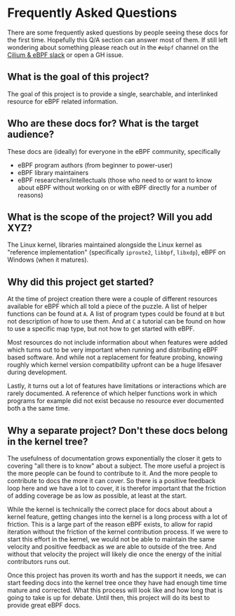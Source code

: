 # Frequently Asked Questions

There are some frequently asked questions by people seeing these docs for the first time. Hopefully this Q/A section can answer most of them. If still left wondering about something please reach out in the `#ebpf` channel on the [Cilium & eBPF slack](https://cilium.herokuapp.com/) or open a GH issue.

## What is the goal of this project?

The goal of this project is to provide a single, searchable, and interlinked resource for eBPF related information.

## Who are these docs for? What is the target audience?

These docs are (ideally) for everyone in the eBPF community, specifically

* eBPF program authors (from beginner to power-user)
* eBPF library maintainers
* eBPF researchers/intellectuals (those who need to or want to know about eBPF without working on or with eBPF directly for a number of reasons)

## What is the scope of the project? Will you add XYZ?

The Linux kernel, libraries maintained alongside the Linux kernel as "reference implementation" (specifically `iproute2`, `libbpf`, `libxdp`), eBPF on Windows (when it matures). 

## Why did this project get started?

At the time of project creation there were a couple of different resources available for eBPF which all told a piece of the puzzle. A list of helper functions can be found at `A`. A list of program types could be found at `B` but not description of how to use them. And at `C` a tutorial can be found on how to use a specific map type, but not how to get started with eBPF. 

Most resources do not include information about when features were added which turns out to be very important when running and distributing eBPF based software. And while not a replacement for feature probing, knowing roughly which kernel version compatibility upfront can be a huge lifesaver during development.

Lastly, it turns out a lot of features have limitations or interactions which are rarely documented. A reference of which helper functions work in which programs for example did not exist because no resource ever documented both a the same time.

## Why a separate project? Don't these docs belong in the kernel tree?

The usefulness of documentation grows exponentially the closer it gets to covering "all there is to know" about a subject. The more useful a project is the more people can be found to contribute to it. And the more people to contribute to docs the more it can cover. So there is a positive feedback loop here and we have a lot to cover, it is therefor important that the friction of adding coverage be as low as possible, at least at the start.

While the kernel is technically the correct place for docs about about a kernel feature, getting changes into the kernel is a long process with a lot of friction. This is a large part of the reason eBPF exists, to allow for rapid iteration without the friction of the kernel contribution process. If we were to start this effort in the kernel, we would not be able to maintain the same velocity and positive feedback as we are able to outside of the tree. And without that velocity the project will likely die once the energy of the initial contributors runs out.

Once this project has proven its worth and has the support it needs, we can start feeding docs into the kernel tree once they have had enough time time mature and corrected. What this process will look like and how long that is going to take is up for debate. Until then, this project will do its best to provide great eBPF docs.
